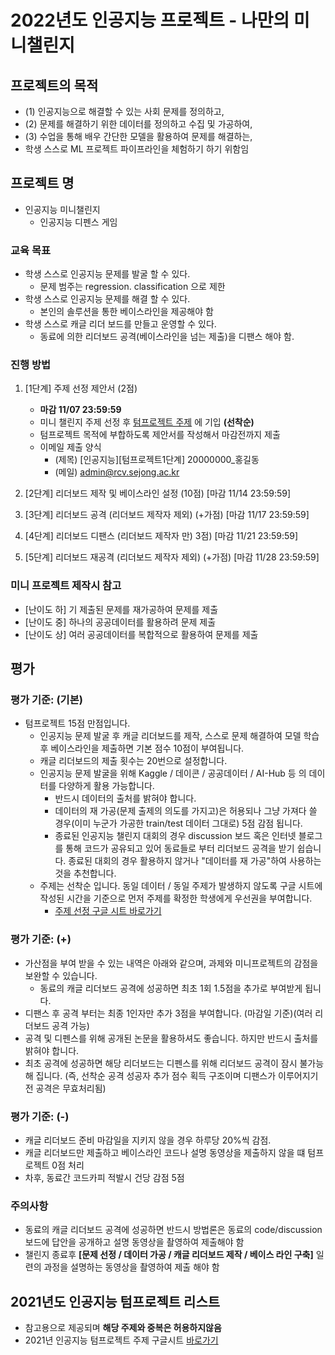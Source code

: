 
# 2022년도 인공지능 프로젝트 - 나만의 미니챌린지 

## 프로젝트의 목적
- (1) 인공지능으로 해결할 수 있는 사회 문제를 정의하고, 
- (2) 문제를 해결하기 위한 데이터를 정의하고 수집 및 가공하여, 
- (3) 수업을 통해 배우 간단한 모델을 활용하여 문제를 해결하는, 
-  학생 스스로 ML 프로젝트 파이프라인을 체험하기 하기 위함임

## 프로젝트 명
- 인공지능 미니챌린지
  - 인공지능 디펜스 게임

### 교육 목표
- 학생 스스로 인공지능 문제를 발굴 할 수 있다. 
  - 문제 범주는 regression. classification 으로 제한 
- 학생 스스로 인공지능 문제를 해결 할 수 있다.  
  - 본인의 솔루션을 통한 베이스라인을 제공해야 함
- 학생 스스로 캐글 리더 보드를 만들고 운영할 수 있다. 
  - 동료에 의한 리더보드 공격(베이스라인을 넘는 제출)을 디팬스 해야 함.

### 진행 방법 
1. [1단계] 주제 선정 제안서 (2점) 
    - **마감 11/07 23:59:59**
    - 미니 챌린지 주제 선정 후 [텀프로젝트 주제](https://docs.google.com/spreadsheets/d/11rGvPlEc7rFsSBK3OeUtdsqkW3mwqdNrx7JKAxLZtwQ/edit#gid=1968803308) 에 기입 **(선착순)**
    - 텀프로젝트 목적에 부합하도록 제안서를 작성해서 마감전까지 제출    
    - 이메일 제출 양식
        - (제목) [인공지능][텀프로젝트1단계] 20000000_홍길동
        - (메일) admin@rcv.sejong.ac.kr


2. [2단계] 리더보드 제작 및 베이스라인 설정 (10점) [마감 11/14 23:59:59]
3. [3단계] 리더보드 공격 (리더보드 제작자 제외) (+가점) [마감 11/17 23:59:59]
4. [4단계] 리더보드 디팬스 (리더보드 제작자 만) 3점) [마감 11/21 23:59:59]
5. [5단계] 리더보드 재공격 (리더보드 제작자 제외) (+가점) [마감 11/28 23:59:59]


### 미니 프로젝트 제작시 참고
- [난이도 하] 기 제출된 문제를 재가공하여 문제를 제출 
- [난이도 중] 하나의 공공데이터를 활용하려 문제 제출
- [난이도 상] 여러 공공데이터를 복합적으로 활용하여 문제를 제출


## 평가
### 평가 기준: (기본)
- 텀프로젝트 15점 만점입니다.
  - 인공지능 문제 발굴 후 캐글 리더보드를 제작, 스스로 문제 해결하여 모델 학습 후 베이스라인을 제출하면 기본 점수 10점이 부여됩니다.  
  - 캐글 리더보드의 제출 횟수는 20번으로 설정합니다.
  - 인공지능 문제 발굴을 위해 Kaggle / 데이콘 / 공공데이터 / AI-Hub 등 의 데이터를 다양하게 활용 가능합니다. 
    - 반드시 데이터의 출처를 밝혀야 합니다. 
    - 데이터의 재 가공(문제 출제의 의도를 가지고)은 허용되나 그냥 가져다 쓸 경우(이미 누군가 가공한 train/test 데이터 그대로) 5점 감점 됩니다. 
    - 종료된 인공지능 챌린지 대회의 경우 discussion 보드 혹은 인터넷 블로그를 통해 코드가 공유되고 있어 동료들로 부터 리더보드 공격을 받기 쉽습니다. 종료된 대회의 경우 활용하지 않거나 "데이터를 재 가공"하여 사용하는 것을 추천합니다.
   - 주제는 선착순 입니다. 동일 데이터 / 동일 주제가 발생하지 않도록 구글 시트에 작성된 시간을 기준으로 먼저 주제를 확정한 학생에게 우선권을 부여합니다.
     - [주제 선정 구글 시트 바로가기](https://docs.google.com/spreadsheets/d/11rGvPlEc7rFsSBK3OeUtdsqkW3mwqdNrx7JKAxLZtwQ/edit#gid=1968803308)

### 평가 기준: (+)
- 가산점을 부여 받을 수 있는 내역은 아래와 같으며, 과제와 미니프로젝트의 감점을 보완할 수 있습니다.
  - 동료의 캐글 리더보드 공격에 성공하면 최초 1회 1.5점을 추가로 부여받게 됩니다. 
-  디팬스 후 공격 부터는 최종 1인자만 추가 3점을 부여합니다. (마감일 기준)(여러 리더보드 공격 가능)
  - 공격 및 디펜스를 위해 공개된 논문을 활용하셔도 좋습니다. 하지만 반드시 출처를 밝혀야 합니다.
  - 최초 공격에 성공하면 해당 리더보드는 디펜스를 위해 리더보드 공격이 잠시 불가능해 집니다. (즉, 선착순 공격 성공자 추가 점수 획득 구조이며 디팬스가 이루어지기 전 공격은 무효처리됨)

### 평가 기준: (-)
- 캐글 리더보드 준비 마감일을 지키지 않을 경우 하루당 20%씩 감점.
- 캐글 리더보드만 제출하고 베이스라인 코드나 설명 동영상을 제출하지 않을 떄 텀프로젝트 0점 처리
- 차후, 동료간 코드카피 적발시 건당 감점 5점

### 주의사항
- 동료의 캐글 리더보드 공격에 성공하면 반드시 방법론은 동료의 code/discussion 보드에 답안을 공개하고 설명 동영상을 촬영하여 제출해야 함 
- 챌린지 종료후 **[문제 선정 / 데이터 가공 / 캐글 리더보드 제작 / 베이스 라인 구축]** 일련의 과정을 설명하는 동영상을 촬영하여 제출 해야 함

## 2021년도 인공지능 텀프로젝트 리스트
- 참고용으로 제공되며 **해당 주제와 중복은 허용하지않음**
- 2021년 인공지능 텀프로젝트 주제 구글시트 [바로가기](https://docs.google.com/spreadsheets/d/1K6vkl17Hs0b39uLWVwbJwNQ-PlY9JVCEbb4tPAjp0GU/edit#gid=0)


